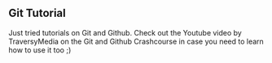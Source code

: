## Git Tutorial
Just tried tutorials on Git and Github. Check out the Youtube video by TraversyMedia on the Git and Github Crashcourse in case you need to learn how to use it too ;)
